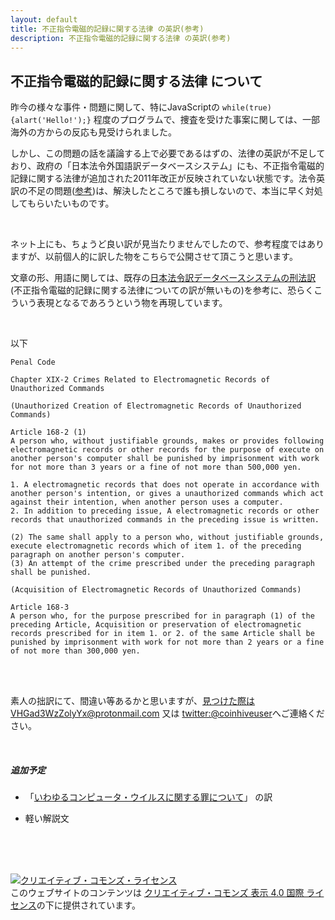 ```yaml
---
layout: default
title: 不正指令電磁的記録に関する法律 の英訳(参考)
description: 不正指令電磁的記録に関する法律 の英訳(参考)
---
```


## 不正指令電磁的記録に関する法律 について

昨今の様々な事件・問題に関して、特にJavaScriptの `while(true){alart('Hello!');}` 程度のプログラムで、捜査を受けた事案に関しては、一部海外の方からの反応も見受けられました。

しかし、この問題の話を議論する上で必要であるはずの、法律の英訳が不足しており、政府の「日本法令外国語訳データベースシステム」にも、不正指令電磁的記録に関する法律が追加された2011年改正が反映されていない状態です。法令英訳の不足の問題([参考](https://www.nikkei.com/article/DGXMZO36623730Y8A011C1TCJ000/))は、解決したところで誰も損しないので、本当に早く対処してもらいたいものです。

<br/>

ネット上にも、ちょうど良い訳が見当たりませんでしたので、参考程度ではありますが、以前個人的に訳した物をこちらで公開させて頂こうと思います。

文章の形、用語に関しては、既存の[日本法令訳データベースシステムの刑法訳](http://www.japaneselawtranslation.go.jp/law/detail/?re=02&vm=04&id=1960&lvm=01)(不正指令電磁的記録に関する法律についての訳が無いもの)を参考に、恐らくこういう表現となるであろうという物を再現しています。

<br/>

以下

```
Penal Code

Chapter XIX-2 Crimes Related to Electromagnetic Records of Unauthorized Commands

(Unauthorized Creation of Electromagnetic Records of Unauthorized Commands)

Article 168-2 (1) 
A person who, without justifiable grounds, makes or provides following electromagnetic records or other records for the purpose of execute on another person's computer shall be punished by imprisonment with work for not more than 3 years or a fine of not more than 500,000 yen.

1. A electromagnetic records that does not operate in accordance with another person's intention, or gives a unauthorized commands which act against their intention, when another person uses a computer.
2. In addition to preceding issue, A electromagnetic records or other records that unauthorized commands in the preceding issue is written.

(2) The same shall apply to a person who, without justifiable grounds, execute electromagnetic records which of item 1. of the preceding paragraph on another person's computer.
(3) An attempt of the crime prescribed under the preceding paragraph shall be punished.

(Acquisition of Electromagnetic Records of Unauthorized Commands)

Article 168-3
A person who, for the purpose prescribed for in paragraph (1) of the preceding Article, Acquisition or preservation of electromagnetic records prescribed for in item 1. or 2. of the same Article shall be punished by imprisonment with work for not more than 2 years or a fine of not more than 300,000 yen.

```

<br/>

<br/>

素人の拙訳にて、間違い等あるかと思いますが、見つけた際はVHGad3WzZolyYx@protonmail.com 又は [twitter:@coinhiveuser](https://twitter.com/coinhiveuser)へご連絡ください。

<br/>

##### 追加予定

* 「[いわゆるコンピュータ・ウイルスに関する罪について](http://www.moj.go.jp/content/000076666.pdf)」 の訳

* 軽い解説文

<br/>

<br/>

<br/>

<a rel="license" href="http://creativecommons.org/licenses/by/4.0/"><img alt="クリエイティブ・コモンズ・ライセンス" style="border-width:0" src="https://i.creativecommons.org/l/by/4.0/88x31.png" /></a><br />このウェブサイトのコンテンツは <a rel="license" href="http://creativecommons.org/licenses/by/4.0/">クリエイティブ・コモンズ 表示 4.0 国際 ライセンス</a>の下に提供されています。